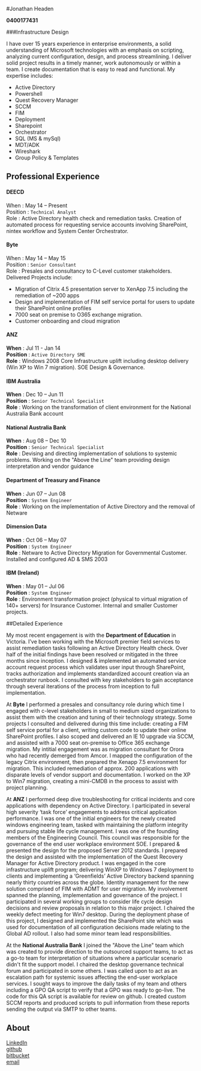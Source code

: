 #Jonathan Headen

**0400177431**  


###Infrastructure Design

I have over 15 years experience in enterprise environments, a solid understanding of Microsoft technologies with an emphasis on scripting, analyzing current configuration, design, and process streamlining. I deliver solid project results in a timely manner, work autonomously or within a team. I create documentation that is easy to read and functional. My expertise includes:

- Active Directory 
- Powershell	
- Quest Recovery Manager
- SCCM	
- FIM	
- Deployment
- Sharepoint	
- Orchestrator	
- SQL (MS & mySql)	
- MDT/ADK
- Wireshark
- Group Policy & Templates	

## Professional Experience

#### DEECD	
When : May 14 – Present  
Position : `Technical Analyst`	 
Role : Active Directory health check and remediation tasks. Creation of automated process for requesting service accounts involving SharePoint, nintex workflow and System Center Orchestrator.

#### Byte	
When : May 14 – May 15	   
Position : `Senior Consultant`	 
Role : Presales and consultancy to C-Level customer stakeholders. Delivered Projects include: 

- Migration of Citrix 4.5 presentation server to XenApp 7.5  including the remediation of ~200 apps
- Design and implementation of FIM self service portal for users to update their SharePoint online profiles
- 7000 seat on premise to O365 exchange migration.
- Customer onboarding and cloud migration

#### ANZ	
**When** : Jul 11 - Jan 14    
**Position** : `Active Directory SME`  
**Role** : Windows 2008 Core Infrastructure uplift including desktop delivery (Win XP to Win 7 migration). SOE Design & Governance.

#### IBM Australia	
**When** : Dec 10 – Jun 11    
**Position** : `Senior Technical Specialist`	
**Role** : Working on the transformation of client environment for the National Australia Bank account

#### National Australia Bank
**When** : Aug 08 – Dec 10    
**Position** : `Senior Technical Specialist`	
**Role** : Devising and directing implementation of solutions to systemic problems. Working on the "Above the Line" team providing design interpretation and vendor guidance

#### Department of Treasury and Finance
**When** : Jun 07 – Jun 08    
**Position** : `System Engineer`	
**Role** : Working on the implementation of Active Directory and the removal of Netware

#### Dimension Data
**When** : Oct 06 – May 07    
**Position** : `System Engineer`	 
**Role** : Netware to Active Directory Migration for Governmental Customer. Installed and configured AD & SMS 2003

#### IBM (Ireland)	
**When** : May 01 – Jul 06	   
**Position** : `System Engineer`	 
**Role** : Environment transformation project (physical to virtual migration of 140+ servers) for Insurance Customer. Internal and smaller Customer projects.

##Detailed Experience

My most recent engagement is with the **Department of Education** in Victoria. I’ve been working with the Microsoft premier field services to assist remediation tasks following an Active Directory Health check. Over half of the initial findings have been resolved or mitigated in the three months since inception. I designed & implemented an automated service account request process which validates user input through SharePoint, tracks authorization and implements standardized account creation via an orchestrator runbook. I consulted with key stakeholders to gain acceptance through several iterations of the process from inception to full implementation.

At **Byte** I performed a presales and consultancy role during which time I engaged with c-level stakeholders in small to medium sized organizations to assist them with the creation and tuning of their technology strategy. Some projects I consulted and delivered during this time include: creating a FIM self service portal for a client, writing custom code to update their online SharePoint profiles. I also scoped and delivered an IE 10 upgrade via SCCM, and assisted with a 7000 seat on-premise to Office 365 exchange migration. My intitial engagement was as migration consultant for Orora who had recently demerged from Amcor. I mapped the configuration of the legacy Citrix environment, then prepared the Xenapp 7.5 environment for migration. This included remediation of approx. 200 applications with disparate levels of vendor support and documentation. I worked on the XP to Win7 migration, creating a mini-CMDB in the process to assist with project planning.

At **ANZ** I performed deep dive troubleshooting for critical incidents and core applications with dependency on Active Directory. I participated in several high severity ‘task force’ engagements to address critical application performance. I was one of the initial engineers for the newly created windows engineering team, tasked with maintaining the platform integrity and pursuing stable life cycle management. I was one of the founding members of the Engineering Council. This council was responsible for the governance of the end user workplace environment SOE. I prepared & presented the design for the proposed Server 2012 standards. I prepared the design and assisted with the implementation of the Quest Recovery Manager for Active Directory product. I was engaged in the core infrastructure uplift program; delivering WinXP to Windows 7 deployment to clients and implementing a ‘Greenfields’ Active Directory backend spanning nearly thirty countries across the globe. Identity management for the new solution comprised of FIM with ADMT for user migration. My involvement spanned the planning, implementation and governance of the project. I participated in several working groups to consider life cycle design decisions and review proposals in relation to this major project. I chaired the weekly defect meeting for Win7 desktop. During the deployment phase of this project, I designed and implemented the SharePoint site which was used for documentation of all configuration decisions made relating to the Global AD rollout. I also had some minor team lead responsibilities.

At the **National Australia Bank** I joined the "Above the Line" team which was created to provide direction to the outsourced support teams, to act as a go-to team for interpretation of situations where a particular scenario didn't fit the support model. I chaired the desktop governance technical forum and participated in some others. I was called upon to act as an escalation path for systemic issues affecting the end-user workplace services. I sought ways to improve the daily tasks of my team and others including a GPO QA script to verify that a GPO was ready to go-live. The code for this QA script is available for review on github. I created custom SCCM reports and produced scripts to pull information from these reports sending the output via SMTP to other teams.

## About
[LinkedIn](https://au.linkedin.com/in/jonathanheaden)  
[github](https://github.com/jonathanheaden)  
[bitbucket](https://bitbucket.org/Jonathanheaden/)  
[email](mailto:jonathan.headen@outlook.com)
